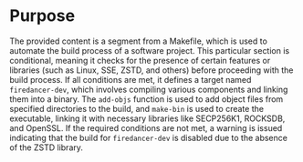 # Purpose
The provided content is a segment from a Makefile, which is used to automate the build process of a software project. This particular section is conditional, meaning it checks for the presence of certain features or libraries (such as Linux, SSE, ZSTD, and others) before proceeding with the build process. If all conditions are met, it defines a target named `firedancer-dev`, which involves compiling various components and linking them into a binary. The `add-objs` function is used to add object files from specified directories to the build, and `make-bin` is used to create the executable, linking it with necessary libraries like SECP256K1, ROCKSDB, and OpenSSL. If the required conditions are not met, a warning is issued indicating that the build for `firedancer-dev` is disabled due to the absence of the ZSTD library.
